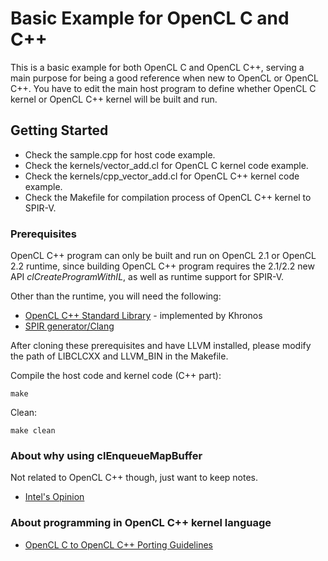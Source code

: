 # Basic Example for OpenCL C and C++

This is a basic example for both OpenCL C and OpenCL C++, serving a main purpose for being a good reference when new to OpenCL or OpenCL C++. You have to edit the main host program to define whether OpenCL C kernel or OpenCL C++ kernel will be built and run.

## Getting Started

* Check the sample.cpp for host code example.
* Check the kernels/vector_add.cl for OpenCL C kernel code example.
* Check the kernels/cpp_vector_add.cl for OpenCL C++ kernel code example.
* Check the Makefile for compilation process of OpenCL C++ kernel to SPIR-V.

### Prerequisites

OpenCL C++ program can only be built and run on OpenCL 2.1 or OpenCL 2.2 runtime, since building OpenCL C++ program requires the 2.1/2.2 new API *clCreateProgramWithIL*, as well as runtime support for SPIR-V.

Other than the runtime, you will need the following:

* [OpenCL C++ Standard Library](https://github.com/KhronosGroup/libclcxx) - implemented by Khronos
* [SPIR generator/Clang](https://github.com/KhronosGroup/SPIR/tree/spirv-1.1)

After cloning these prerequisites and have LLVM installed, please modify the path of LIBCLCXX and LLVM_BIN in the Makefile.

Compile the host code and kernel code (C++ part):
```
make
```

Clean:
```
make clean
```


### About why using clEnqueueMapBuffer

Not related to OpenCL C++ though, just want to keep notes.

* [Intel's Opinion](https://software.intel.com/en-us/articles/getting-the-most-from-opencl-12-how-to-increase-performance-by-minimizing-buffer-copies-on-intel-processor-graphics)

### About programming in OpenCL C++ kernel language

* [OpenCL C to OpenCL C++ Porting Guidelines](https://github.com/OpenCL/OpenCLCXXPortingGuidelines/blob/master/OpenCLCToOpenCLCppPortingGuidelines.md)
